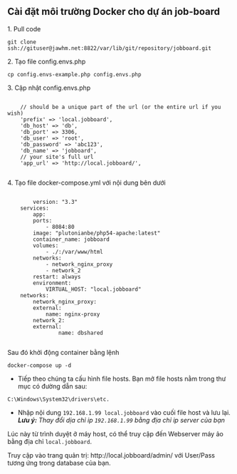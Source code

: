 ## Cài đặt môi trường Docker cho dự án job-board
  <p>1. Pull code</p>
  <pre><code>git clone ssh://gituser@jawhm.net:8822/var/lib/git/repository/jobboard.git</code></pre> 
  <p>2. Tạo file config.envs.php</p>
  <pre><code>cp config.envs-example.php config.envs.php</code></pre>    
  <p>3. Cập nhật config.envs.php</p>
  <pre><code>
  	// should be a unique part of the url (or the entire url if you wish)
	'prefix' => 'local.jobboard',
	'db_host' => 'db',
	'db_port' => 3306,
	'db_user' => 'root', 
	'db_password' => 'abc123',
	'db_name' => 'jobboard',
	// your site's full url
	'app_url' => 'http://local.jobboard/',
  </code></pre>
  
  <p>4. Tạo file docker-compose.yml với nội dung bên dưới<p>
  
  <pre><code>
    	version: "3.3"
	services:
	    app:
		ports:
		    - 8084:80
		image: "plutonianbe/php54-apache:latest"
		container_name: jobboard
		volumes:
		    - ./:/var/www/html
		networks:
		    - network_nginx_proxy
		    - network_2
		restart: always
		environment: 
		    VIRTUAL_HOST: "local.jobboard"
	networks:
	    network_nginx_proxy:
		external: 
		    name: nginx-proxy
	    network_2:
		external: 
            	name: dbshared
  </code></pre>
  
  
  <p>Sau đó khởi động container bằng lệnh</p>
  <pre><code>docker-compose up -d</code></pre>
  
  - Tiếp theo chúng ta cấu hình file hosts. Bạn mở file hosts nằm trong thư mục có đường dẫn sau:
<pre><code>C:\Windows\System32\drivers\etc.</code></pre>
- Nhập nội dung <code>192.168.1.99 local.jobboard</code> vào cuối file host và lưu lại.
<i><b>Lưu ý:</b> Thay đổi dịa chỉ ip <code>192.168.1.99</code> bằng địa chỉ ip server của bạn</i>
<p>Lúc này từ trình duyệt ở máy host, có thể truy cập đến Webserver máy ảo bằng địa chỉ <code>local.jobboard</code>.</p> 
<p>Truy cập vào trang quản trị: http://local.jobboard/admin/ với User/Pass tương ứng trong database của bạn.</p>
